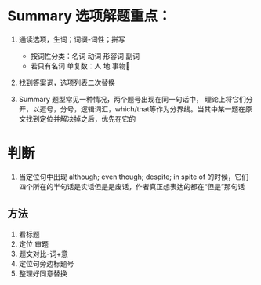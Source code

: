 # Summary 选项解题重点：

1. 通读选项，生词；词缀-词性；拼写
    - 按词性分类：名词 动词 形容词 副词
    - 若只有名词 单复数：人 地 事物🍲
2. 找到答案词，选项列表二次替换

1. Summary 题型常见一种情况，两个题号出现在同一句话中， 理论上将它们分开，以逗号，分号，逻辑词汇，which/that等作为分界线。当其中某一题在原文找到定位并解决掉之后，优先在它的

# 判断

1. 当定位句中出现 although; even though; despite; in spite of 的时候，它们四个所在的半句话是实话但是是废话，作者真正想表达的都在“但是”那句话

## 方法

1. 看标题
2. 定位 审题
3. 题文对比-词+意
4. 定位句旁边标题号
5. 整理好同意替换